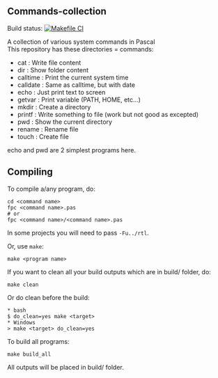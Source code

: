 ## Commands-collection
Build status: [![Makefile CI](https://github.com/lebao3105/Commands-collection/actions/workflows/makefile.yml/badge.svg)](https://github.com/lebao3105/Commands-collection/actions/workflows/makefile.yml)

A collection of various system commands in Pascal <br>
This repository has these directories = commands:
* cat                 : Write file content
* dir                 : Show folder content
* calltime            : Print the current system time
* calldate            : Same as calltime, but with date
* echo                : Just print text to screen
* getvar              : Print variable (PATH, HOME, etc...)
* mkdir               : Create a directory
* printf              : Write something to file (work but not good as excepted)
* pwd                 : Show the current directory 
* rename              : Rename file
* touch               : Create file

echo and pwd are 2 simplest programs here.

## Compiling
To compile a/any program, do:
```
cd <command name>
fpc <command name>.pas
# or
fpc <command name>/<command name>.pas
```
In some projects you will need to pass ```-Fu../rtl```.

Or, use ```make```:
```
make <program name>
```
If you want to clean all your build outputs which are in build/ folder, do:
```
make clean
```
Or do clean before the build:
```
* bash
$ do_clean=yes make <target>
* Windows
> make <target> do_clean=yes
```

To build all programs:
```
make build_all
```

All outputs will be placed in build/ folder.
